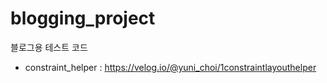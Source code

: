 # blogging_project
블로그용 테스트 코드

- constraint_helper : 
https://velog.io/@yuni_choi/1constraintlayouthelper
